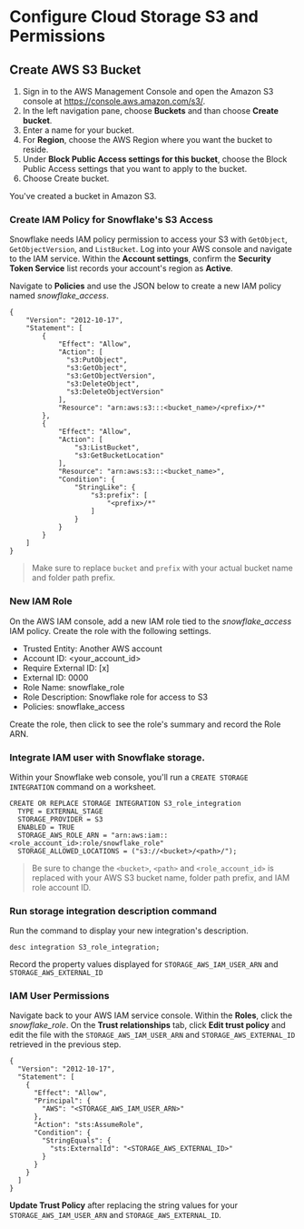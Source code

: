 # Configure Cloud Storage S3 and Permissions

## Create AWS S3 Bucket

1. Sign in to the AWS Management Console and open the Amazon S3 console at https://console.aws.amazon.com/s3/.
2. In the left navigation pane, choose **Buckets** and than choose **Create bucket**.
3. Enter a name for your bucket.
4. For **Region**, choose the AWS Region where you want the bucket to reside.
5. Under **Block Public Access settings for this bucket**, choose the Block Public Access settings that you want to apply to the bucket.
6. Choose Create bucket.

You've created a bucket in Amazon S3.

### Create IAM Policy for Snowflake's S3 Access

Snowflake needs IAM policy permission to access your S3 with `GetObject`, `GetObjectVersion`, and `ListBucket`. Log into
your AWS console and navigate to the IAM service. Within the **Account settings**, confirm the **Security Token Service** 
list records your account's region as **Active**.

Navigate to **Policies** and use the JSON below to create a new IAM policy named *snowflake_access*.

```
{
    "Version": "2012-10-17",
    "Statement": [
        {
            "Effect": "Allow",
            "Action": [
              "s3:PutObject",
              "s3:GetObject",
              "s3:GetObjectVersion",
              "s3:DeleteObject",
              "s3:DeleteObjectVersion"
            ],
            "Resource": "arn:aws:s3:::<bucket_name>/<prefix>/*"
        },
        {
            "Effect": "Allow",
            "Action": [
                "s3:ListBucket",
                "s3:GetBucketLocation"
            ],
            "Resource": "arn:aws:s3:::<bucket_name>",
            "Condition": {
                "StringLike": {
                    "s3:prefix": [
                        "<prefix>/*"
                    ]
                }
            }
        }
    ]
}
```
>Make sure to replace `bucket` and `prefix` with your actual bucket name and folder path prefix.

### New IAM Role

On the AWS IAM console, add a new IAM role tied to the *snowflake_access* IAM policy. 
Create the role with the following settings.

- Trusted Entity: Another AWS account
- Account ID: <your_account_id>
- Require External ID: [x]
- External ID: 0000
- Role Name: snowflake_role
- Role Description: Snowflake role for access to S3
- Policies: snowflake_access

Create the role, then click to see the role's summary and record the Role ARN.

### Integrate IAM user with Snowflake storage.

Within your Snowflake web console, you'll run a `CREATE STORAGE INTEGRATION` command on a worksheet.

```snowflake
CREATE OR REPLACE STORAGE INTEGRATION S3_role_integration
  TYPE = EXTERNAL_STAGE
  STORAGE_PROVIDER = S3
  ENABLED = TRUE
  STORAGE_AWS_ROLE_ARN = "arn:aws:iam::<role_account_id>:role/snowflake_role"
  STORAGE_ALLOWED_LOCATIONS = ("s3://<bucket>/<path>/");
```
>Be sure to change the `<bucket>`, `<path>` and `<role_account_id>` is replaced with your AWS S3 bucket name, folder 
>path prefix, and IAM role account ID.

### Run storage integration description command

Run the command to display your new integration's description.

```snowflake
desc integration S3_role_integration;
```
Record the property values displayed for `STORAGE_AWS_IAM_USER_ARN` and `STORAGE_AWS_EXTERNAL_ID`

### IAM User Permissions

Navigate back to your AWS IAM service console. Within the **Roles**, click the *snowflake_role*. On the 
**Trust relationships** tab, click **Edit trust policy** and edit the file with the `STORAGE_AWS_IAM_USER_ARN` and 
`STORAGE_AWS_EXTERNAL_ID` retrieved in the previous step.

```
{
  "Version": "2012-10-17",
  "Statement": [
    {
      "Effect": "Allow",
      "Principal": {
        "AWS": "<STORAGE_AWS_IAM_USER_ARN>"
      },
      "Action": "sts:AssumeRole",
      "Condition": {
        "StringEquals": {
          "sts:ExternalId": "<STORAGE_AWS_EXTERNAL_ID>"
        }
      }
    }
  ]
}
```
**Update Trust Policy** after replacing the string values for your `STORAGE_AWS_IAM_USER_ARN` and 
`STORAGE_AWS_EXTERNAL_ID`.